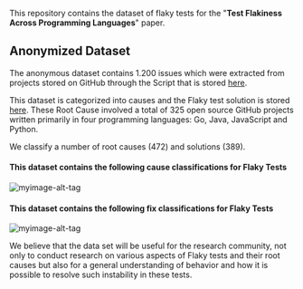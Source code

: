 This repository contains the dataset of flaky tests for the "**Test Flakiness Across Programming Languages**" paper.

## Anonymized Dataset

The anonymous dataset contains 1.200 issues which were extracted from projects stored on GitHub through the Script that is stored [here](https://github.com/Test-Flaky/Flakiness/blob/main/src/Script-flakiness.py).

This dataset is categorized into causes and the Flaky test solution is stored [here](https://github.com/Test-Flaky/OOPSLA21/tree/main/data).
These Root Cause involved a total of 325 open source GitHub projects written primarily in four programming languages: Go, Java, JavaScript and Python.

We classify a number of root causes (472) and solutions (389).

#### This dataset contains the following cause classifications for Flaky Tests

![myimage-alt-tag](https://github.com/Test-Flaky/OOPSLA21/blob/main/Image/cause.png)


#### This dataset contains the following fix classifications for Flaky Tests

![myimage-alt-tag](https://github.com/Test-Flaky/OOPSLA21/blob/main/Image/Fix.png)


We believe that the data set will be useful for the research community, not only to conduct research on various aspects of Flaky tests and their root causes but also for a general understanding of behavior and how it is possible to resolve such instability in these tests.
